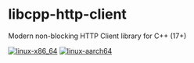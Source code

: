 # libcpp-http-client
Modern non-blocking HTTP Client library for C++ (17+)

[![linux-x86_64](https://github.com/lk-libs/libcpp-http-client/actions/workflows/linux-x86_64.yml/badge.svg)](https://github.com/lk-libs/libcpp-http-client/actions/workflows/linux-x86_64.yml)
[![linux-aarch64](https://github.com/lk-libs/libcpp-http-client/actions/workflows/linux-aarch64.yml/badge.svg)](https://github.com/lk-libs/libcpp-http-client/actions/workflows/linux-aarch64.yml)
